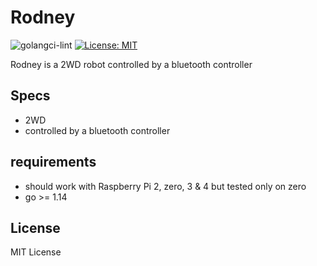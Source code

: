 # Rodney

![golangci-lint](https://github.com/bbayszczak/rodney/workflows/golangci-lint/badge.svg)
[![License: MIT](https://img.shields.io/badge/License-MIT-yellow.svg)](https://opensource.org/licenses/MIT)

Rodney is a 2WD robot controlled by a bluetooth controller

## Specs

  - 2WD
  - controlled by a bluetooth controller

## requirements

  - should work with Raspberry Pi 2, zero, 3 & 4 but tested only on zero
  - go >= 1.14

## License

MIT License
